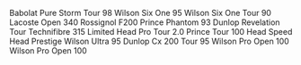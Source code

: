 Babolat Pure Storm Tour 98
Wilson Six One 95
Wilson Six One Tour 90
Lacoste Open 340
Rossignol F200
Prince Phantom 93
Dunlop Revelation Tour
Technifibre 315 Limited 
Head Pro Tour 2.0
Prince Tour 100
Head Speed
Head Prestige
Wilson Ultra 95
Dunlop Cx 200 Tour 95
Wilson Pro Open 100
Wilson Pro Open 100

